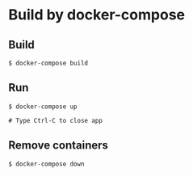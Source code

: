 # Build by docker-compose

## Build
```
$ docker-compose build
```

## Run
```
$ docker-compose up

# Type Ctrl-C to close app
```

## Remove containers
```
$ docker-compose down
```
